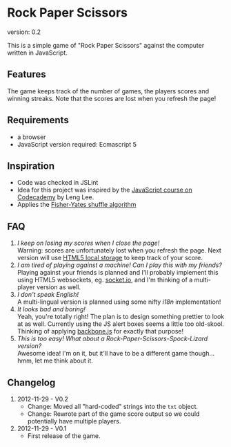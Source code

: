 Rock Paper Scissors
===================

version: 0.2

This is a simple game of "Rock Paper Scissors" against the computer written in JavaScript.

Features
--------
The game keeps track of the number of games, the players scores and winning streaks.
Note that the scores are lost when you refresh the page!

Requirements
------------
* a browser
* JavaScript version required: Ecmascript 5

Inspiration
-----------
* Code was checked in JSLint
* Idea for this project was inspired by the [JavaScript course on Codecademy](http://www.codecademy.com/courses/javascript-beginner-en-Bthev-mskY8) by Leng Lee.
* Applies the [Fisher-Yates shuffle algorithm](http://bost.ocks.org/mike/shuffle/)

FAQ
---
1. *I keep on losing my scores when I close the page!*  
	Warning: scores are unfortunately lost when you refresh the page. Next version will use [HTML5 local storage](http://diveintohtml5.info/storage.html) to keep track of your score.
2. *I am tired of playing against a machine! Can I play this with my friends?*  
	Playing against your friends is planned and I'll probably implement this using HTML5 websockets, eg. [socket.io](http://socket.io/), and I'm thinking of a multi-player version as well.
3. *I don't speak English!*    
	A multi-lingual version is planned using some nifty _i18n_ implementation!
4. *It looks bad and boring!*  
	Yeah, you're totally right! The plan is to design something prettier to look at as well. Currently using the JS alert boxes seems a little too old-skool. Thinking of applying [backbone.js](http://backbonejs.org/) for exactly that purpose!
5. *This is too easy! What about a Rock-Paper-Scissors-Spock-Lizard version?*  
	Awesome idea! I'm on it, but it'll have to be a different game though... hmm, let me think about it.

Changelog
---------
1. 2012-11-29 - V0.2  
	* Change: Moved all "hard-coded" strings into the `txt` object.
	* Change: Rewrote part of the game score output so we could potentially have multiple players.
2. 2012-11-29 - V0.1
	* First release of the game.